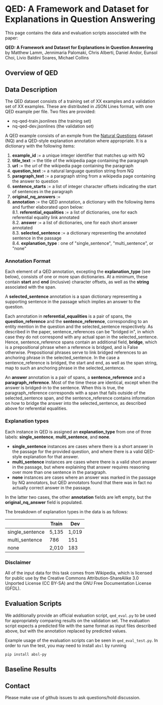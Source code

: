 # QED: A Framework and Dataset for Explanations in Question Answering

This page contains the data and evaluation scripts associated with the paper:

**QED: A Framework and Dataset for Explanations in Question Answering**<br>
by Matthew Lamm, Jennimaria Palomaki, Chris Alberti, Daniel Andor, Eunsol Choi, Livio Baldini Soares, Michael Collins

## Overview of QED



## Data Description

The QED dataset consists of a training set of XX examples and a validation set of XX examples. These are distributed in JSON Lines format, with one QED example per file. Two files are provided:
* nq-qed-train.jsonlines (the training set)
* nq-qed-dev.jsonlines (the validation set)

A QED example consists of an exmple from the [Natural Questions](https://ai.google.com/research/NaturalQuestions) dataset (NQ) and a QED-style explanation annotation where appropriate. It is a dictionary with the following items:

1. **example_id** := a unique integer identifier that matches up with NQ<br>
1. **title_text** := the title of the wikipedia page containing the paragraph<br>
1. **url** := the url of the wikipedia page containing the paragraph<br>
1. **question_text** := a natural language question string from NQ<br>
1. **paragraph_text** := a paragraph string from a wikipedia page containing the answer to question<br>
1. **sentence_starts** := a list of integer character offsets indicating the start of sentences in the paragraph<br>
1. **original_nq_answers** := <br>
1. **annotation** := the QED annotation, a dictionary with the following items and further elaborated upon below: <br>
    8.1. **referential_equalities** := a list of dictionaries, one for each referential equality link annotated <br>
    8.2. **answer** := a list of dictionaries, one for each short answer annotated <br>
    8.3. **selected_sentence** := a dictionary representing the annotated sentence in the passage<br>
    8.4. **explanation_type** : one of "single_sentence", "multi_sentence", or "none"
    
### Annotation Format

Each element of a QED annotation, excepting the **explanation_type** (see below), consists of one or more span dictionaries. At a minimum, these contain **start** and **end** (inclusive) character offsets, as well as the **string** associated with the span. 

A **selected_sentence** annotation is a span dictionary representing a supporting sentence in the passage which implies an answer to the question.

Each annotation in **referential_equalities** is a pair of spans, the **question_reference** and the **sentence_reference**, corresponding to an entity mention in the question and the selected_sentence respectively. As described in the paper, sentence_references can be "bridged in", in which case they do not correspond with any actual span in the selected_sentence. Hence, sentence_reference spans contain an additional field, **bridge**, which is a prepositional phrase when a reference is bridged, and is False otherwise. Prepositional phrases serve to link bridged references to an anchoring phrase in the selected_sentence. In the case a sentence_reference is bridged, the start and end, as well as the span string, map to such an anchoring phrase in the selected_sentence.

An **answer** annotation is a pair of spans, a **sentence_reference** and a **paragraph_reference**. Most of the time these are identical, except when the answer is bridged-in to the sentence. When this is true, the paragraph_reference corresponds with a span that falls outside of the selected_sentence span, and the sentence_reference contains information on how to bridge the answer into the selected_sentence, as described above for referential equalities.

### Explanation types

Each instance in QED is assigned an **explanation_type** from one of three labels: **single_sentence**, **multi_sentence**, and **none**. 
* **single_sentence** instances are cases where there is a short answer in the passage for the provided question, and where there is a valid QED-style explanation for that answer. <br>
* **multi_sentence** instances are cases where there is a valid short answer in the passage, but where explaining that answer requires reasoning over more than one  sentence in the paragraph.<br>
* **none** instances are cases where an answer was marked in the passage by NQ annotators, but QED annotators found that there was in fact no actually correct answer in the passage.<br>

In the latter two cases, the other **annotation** fields are left empty, but the **original_nq_answer** field is populated.

The breakdown of explanation types in the data is as follows:

|                 |  Train  |  Dev   |
|---------------- |---------|--------
| single_sentence |  5,135  |  1,019 | 
| multi_sentence  |    786  |   151  |
| none            |  2,010  |   183  | 

### Disclaimer

All of the input data for this task comes from Wikipedia, which is licensed for public use by the Creative Commons Attribution-ShareAlike 3.0 Unported License (CC BY-SA) and the GNU Free Documentation License (GFDL).


## Evaluation Scripts

We additionally provide an official evaluation script, `qed_eval.py` to be used for appropriately comparing results on the validation set. The evaluation script expects a predicted file with the same format as input files described above, but with the annotation replaced by predicted values.

Example usage of the evaluation scripts can be seen in `qed_eval_test.py`. In order to run the test, you may need to install `absl` by running
    
    pip install absl-py

## Baseline Results

## Contact

Please make use of github issues to ask questions/hold discussion.
